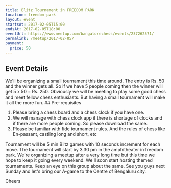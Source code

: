 ```yaml
---
title: Blitz Tournament in FREEDOM PARK 
location: freedom-park
layout: event
startsAt: 2017-02-05T15:00
endsAt: 2017-02-05T18:00
eventUrl: https://www.meetup.com/bangalorechess/events/237262571/
permalink: /meetup/2017-02-05/
payment:
  price: 50
---
```

## Event Details
We'll be organizing a small tournament this time around. The entry is Rs. 50 and the winner gets all. So if we have 5 people coming then the winner will get 5 x 50 = Rs. 250. Obviously we will be meeting to play some good chess and meet fellow chess enthusiasts. But having a small tournament will make it all the more fun. ## Pre-requisites
1. Please bring a chess board and a chess clock if you have one.
1. We will manage with chess clock app if there is shortage of clocks and if there are more people coming. So please download the same.
1. Please be familiar with fide tournament rules. And the rules of chess like En-passant, castling long and short, etc

Tournament will be 5 min Blitz games with 10 seconds increment for each move. The tournament will start by 3.30 pm in the amphitheater in freedom park. We're organizing a meetup after a very long time but this time we hope to keep it going every weekend. We'll soon start hosting themed tournaments. Keep an eye on this group about the same.
See you guys next Sunday and let's bring our A-game to the Centre of Bengaluru city.

Cheers
